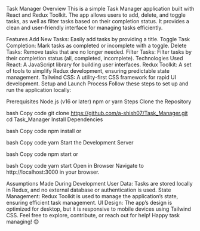 Task Manager
Overview
This is a simple Task Manager application built with React and Redux Toolkit. The app allows users to add, delete, and toggle tasks, as well as filter tasks based on their completion status. It provides a clean and user-friendly interface for managing tasks efficiently.

Features
Add New Tasks: Easily add tasks by providing a title.
Toggle Task Completion: Mark tasks as completed or incomplete with a toggle.
Delete Tasks: Remove tasks that are no longer needed.
Filter Tasks: Filter tasks by their completion status (all, completed, incomplete).
Technologies Used
React: A JavaScript library for building user interfaces.
Redux Toolkit: A set of tools to simplify Redux development, ensuring predictable state management.
Tailwind CSS: A utility-first CSS framework for rapid UI development.
Setup and Launch Process
Follow these steps to set up and run the application locally:

Prerequisites
Node.js (v16 or later)
npm or yarn
Steps
Clone the Repository

bash
Copy code
git clone https://github.com/a-shish07/Task_Manager.git
cd Task_Manager
Install Dependencies

bash
Copy code
npm install
or

bash
Copy code
yarn
Start the Development Server

bash
Copy code
npm start
or

bash
Copy code
yarn start
Open in Browser Navigate to http://localhost:3000 in your browser.

Assumptions Made During Development
User Data: Tasks are stored locally in Redux, and no external database or authentication is used.
State Management: Redux Toolkit is used to manage the application’s state, ensuring efficient task management.
UI Design: The app’s design is optimized for desktop, but it is responsive to mobile devices using Tailwind CSS.
Feel free to explore, contribute, or reach out for help! Happy task managing! 😊

